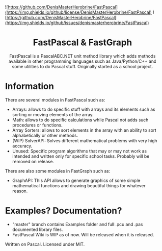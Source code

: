 ![https://github.com/DenisMasterHerobrine/FastPascal](https://img.shields.io/github/license/DenisMasterHerobrine/FastPascal) 
![https://github.com/DenisMasterHerobrine/FastPascal](https://img.shields.io/github/issues/denismasterherobrine/FastPascal)
<div align="center"> <h1> FastPascal & FastGraph</h1> </div>
<div align="center"> FastPascal is a PascalABC.NET unit method library which adds methods available in other programming languages such as Java/Python/C++ and some utilities to do Pascal stuff. Originally started as a school project.</div>

# Information
There are several modules in FastPascal such as:
- Arrays: allows to do specific stuff with arrays and its elements such as sorting or moving elements of the array.
- Math: allows to do specific calculations while Pascal not adds such procedures or functions.
- Array Sorters: allows to sort elements in the array with an ability to sort alphabetically or other methods.
- (WIP) SolverAPI: Solves different mathematical problems with very high accuracy.
- Unused: Specific program algorithms that may or may not work as intended and written only for specific school tasks. Probably will be removed on release.

There are also some modules in FastGraph such as:
- GraphAPI: This API allows to generate graphics of some simple mathematical functions and drawing beautiful things for whatever reason. 

# Examples? Documentation?
 - "master" branch contains Examples folder and full .pcu and .pas documented library files.
 - FastPascal Wiki is WIP as of now. Will be released when it is released.

Written on Pascal. Licensed under MIT.
